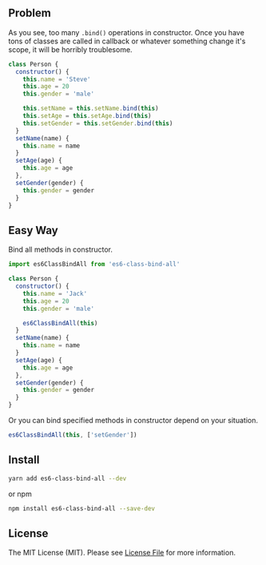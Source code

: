 ## Problem

As you see, too many `.bind()` operations in constructor. Once you have tons of classes
are called in callback or whatever something change it's scope, it will be horribly troublesome.

```js
class Person {
  constructor() {
    this.name = 'Steve'
    this.age = 20
    this.gender = 'male'

    this.setName = this.setName.bind(this)
    this.setAge = this.setAge.bind(this)
    this.setGender = this.setGender.bind(this)
  }
  setName(name) {
    this.name = name
  }
  setAge(age) {
    this.age = age
  },
  setGender(gender) {
    this.gender = gender
  }
}
```

## Easy Way

Bind all methods in constructor.

```js
import es6ClassBindAll from 'es6-class-bind-all'

class Person {
  constructor() {
    this.name = 'Jack'
    this.age = 20
    this.gender = 'male'

    es6ClassBindAll(this)
  }
  setName(name) {
    this.name = name
  }
  setAge(age) {
    this.age = age
  },
  setGender(gender) {
    this.gender = gender
  }
}
```

Or you can bind specified methods in constructor depend on your situation.

```js
es6ClassBindAll(this, ['setGender'])
```

## Install

```bash
yarn add es6-class-bind-all --dev
```

or npm

```bash
npm install es6-class-bind-all --save-dev
```

## License

The MIT License (MIT). Please see [License File](LICENSE.md) for more information.
